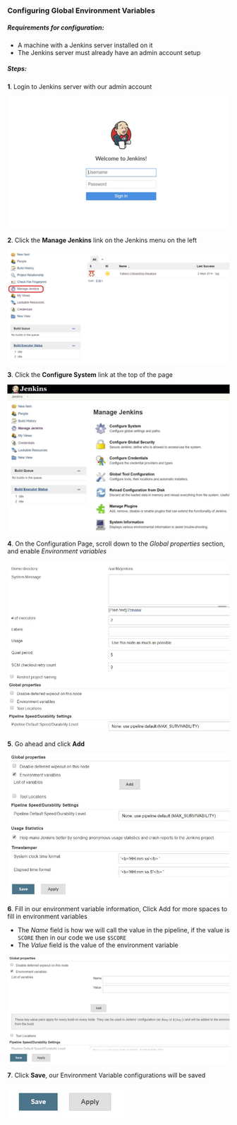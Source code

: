 ### Configuring Global Environment Variables
##### Requirements for configuration:
* A machine with a Jenkins server installed on it
* The Jenkins server must already have an admin account setup

##### Steps:
**1**. Login to Jenkins server with our admin account

![Jenkins Login Page](images/JenkinsLogin.JPG)

**2**. Click the **Manage Jenkins** link on the Jenkins menu on the left

![Manage Jenkins](images/ManageJenkins.JPG)

**3**. Click the **Configure System** link at the top of the page

![Manage Jenkins Top of Page](images/ManageJenkinsTop.JPG)

**4**. On the Configuration Page, scroll down to the *Global properties* section, and enable *Environment variables*

![Global Section of Configuration](images/GlobalSection.JPG)

**5**. Go ahead and click **Add**

![Add Environment Variable](images/AddEnv.JPG)

**6**. Fill in our environment variable information, Click Add for more spaces to fill in environment variables

  * The *Name* field is how we will call the value in the pipeline,
  if the value is `SCORE` then in our code we use `$SCORE`
  * The *Value* field is the value of the environment variable

![Fill in Environment Variable](images/InputEnv.JPG)

**7**. Click **Save**, our Environment Variable configurations will be saved

![Save](images/Save.JPG)
